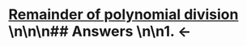 # [Remainder of polynomial division](https://projecteuler.net/problem=498) \n\n\n## Answers \n\n1. &larr;
